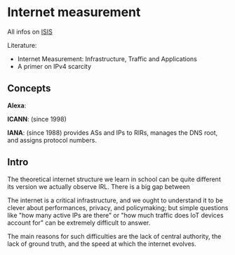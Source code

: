 <!--
status  in progress
-->

# Internet measurement

All infos on [ISIS](https://isis.tu-berlin.de/course/view.php?id=16281)

Literature:
- Internet Measurement: Infrastructure, Traffic and Applications
- A primer on IPv4 scarcity


## Concepts

**Alexa**: <!-- TODO -->

**ICANN**: (since 1998) <!-- TODO -->

**IANA**: (since 1988) provides ASs and IPs to RIRs, manages the DNS root, and assigns protocol numbers. <!-- TODO -->



## Intro

The theoretical internet structure we learn in school can be quite different its version we actually observe IRL. There is a big gap between 

The internet is a critical infrastructure, and we ought to understand it to be clever about performances, privacy, and policymaking; but simple questions like "how many active IPs are there" or "how much traffic does IoT devices account for" can be extremely difficult to answer.

The main reasons for such difficulties are the lack of central authority, the lack of ground truth, and the speed at which the internet evolves.